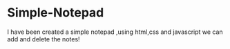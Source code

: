 # Simple-Notepad
I have been created a simple notepad ,using html,css and javascript we can add and delete the notes!
